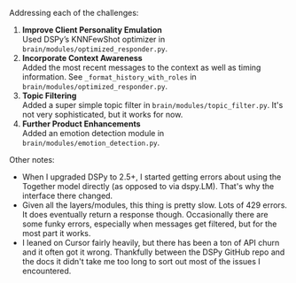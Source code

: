 Addressing each of the challenges:

1. **Improve Client Personality Emulation**  
   Used DSPy’s KNNFewShot optimizer in `brain/modules/optimized_responder.py`.
2. **Incorporate Context Awareness**  
   Added the most recent messages to the context as well as timing information.  See `_format_history_with_roles` in `brain/modules/optimized_responder.py`.
3. **Topic Filtering**  
   Added a super simple topic filter in `brain/modules/topic_filter.py`.  It's not very sophisticated, but it works for now.
4. **Further Product Enhancements**  
   Added an emotion detection module in `brain/modules/emotion_detection.py`.

Other notes:
- When I upgraded DSPy to 2.5+, I started getting errors about using the Together model directly (as opposed to via dspy.LM).  That's why the interface there changed.
- Given all the layers/modules, this thing is pretty slow.  Lots of 429 errors.  It does eventually return a response though.  Occasionally there are some funky errors, especially when messages get filtered, but for the most part it works.
- I leaned on Cursor fairly heavily, but there has been a ton of API churn and it often got it wrong.  Thankfully between the DSPy GitHub repo and the docs it didn't take me too long to sort out most of the issues I encountered.